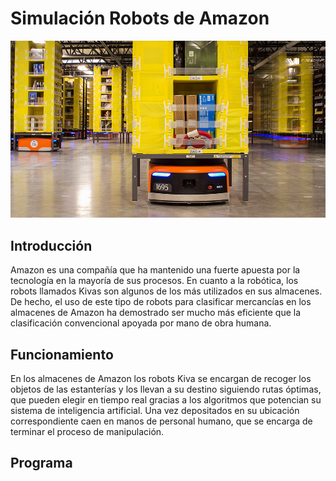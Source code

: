 # Simulación Robots de Amazon
![Imagen](https://github.com/PedroMO11/Amazon-Robots/blob/main/Robot-Kiva-de-Amazon.jpg)

## Introducción
Amazon es una compañía que ha mantenido una fuerte apuesta por la tecnología en la mayoría de sus procesos. En cuanto a la robótica, los robots llamados Kivas son algunos de los más utilizados en sus almacenes. De hecho, el uso de este tipo de robots para clasificar mercancías en los almacenes de Amazon ha demostrado ser mucho más eficiente que la clasificación convencional apoyada por mano de obra humana.

## Funcionamiento
En los almacenes de Amazon los robots Kiva se encargan de recoger los objetos de las estanterías y los llevan a su destino siguiendo rutas óptimas, que pueden elegir en tiempo real gracias a los algoritmos que potencian su sistema de inteligencia artificial. Una vez depositados en su ubicación correspondiente caen en manos de personal humano, que se encarga de terminar el proceso de manipulación.

## Programa
